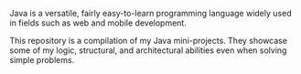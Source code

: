 Java is a versatile, fairly easy-to-learn programming language widely used in fields such as web and mobile development.

This repository is a compilation of my Java mini-projects. They showcase some of my logic, structural, and architectural abilities even when solving simple problems.
